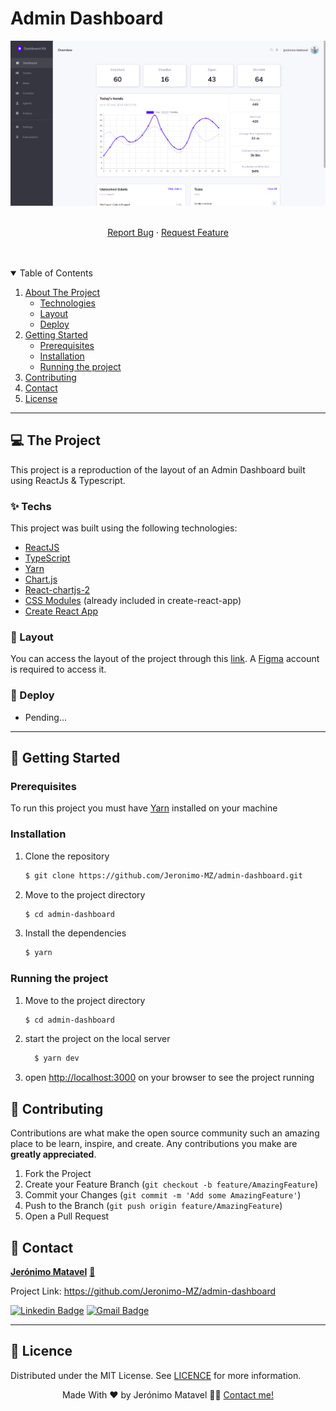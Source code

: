 # Admin Dashboard

<img src="./.github/project.png" alt="Admin Dashboard">

<p align="center">
    <br />
    <!-- <a href="https://github.com/othneildrew/Best-README-Template">View Demo</a> -->
    <!-- · -->
    <a href="https://github.com/jeronimo-mz/admin-dashboard/issues">Report Bug</a>
    ·
    <a href="https://github.com/jeronimo-mz/admin-dashboard/issues">Request Feature</a>
  </p>
<br/><br/>
<!-- TABLE OF CONTENTS -->
<details open="open">
  <summary>Table of Contents</summary>
  <ol>
    <li>
      <a href="#💻-the-project">About The Project</a>
      <ul>
        <li><a href="#✨-techs">Technologies</a></li>
        <li><a href="#🔖-layout">Layout</a></li>
        <li><a href="#🚀-deploy">Deploy</a></li>
      </ul>
    </li>
    <li>
      <a href="#🚀-getting-started">Getting Started</a>
      <ul>
        <li><a href="#prerequisites">Prerequisites</a></li>
        <li><a href="#installation">Installation</a></li>
        <li><a href="#running-the-project">Running the project</a></li>
      </ul>
    </li>
    <li><a href="#🦸-contributing">Contributing</a></li>
    <li><a href="#🦸-contact">Contact</a></li>
    <li><a href="#📝-licence">License</a></li>
  </ol>
</details>

---

## 💻 The Project

This project is a reproduction of the layout of an Admin Dashboard built using ReactJs & Typescript.

### ✨ Techs

This project was built using the following technologies:

-   [ReactJS](https://reactjs.org/)
-   [TypeScript](https://www.typescriptlang.org/)
-   [Yarn](https://yarnpkg.com/)
-   [Chart.js](https://www.chartjs.org)
-   [React-chartjs-2](reactchartjs.github.io/react-chartjs-2/)
-   [CSS Modules](https://github.com/css-modules/css-modules) (already included in create-react-app)
-   [Create React App](https://github.com/facebook/create-react-app)

### 🔖 Layout

You can access the layout of the project through this [link](<https://www.figma.com/file/mL65Vhhcnv4ZOmUKlsNdGI/Figma-Admin-Dashboard-UI-Kit-(Community)?node-id=584%3A31>). A [Figma](https://www.figma.com/) account is required to access it.

### 🚀 Deploy

-   Pending...

---

## 🚀 Getting Started

### Prerequisites

To run this project you must have [Yarn](https://yarnpkg.com/) installed on your machine

### Installation

1. Clone the repository
    ```sh
    $ git clone https://github.com/Jeronimo-MZ/admin-dashboard.git
    ```
2. Move to the project directory

    ```sh
    $ cd admin-dashboard
    ```

3. Install the dependencies
    ```sh
    $ yarn
    ```

### Running the project

1. Move to the project directory
    ```sh
    $ cd admin-dashboard
    ```
2. start the project on the local server

    ```sh
      $ yarn dev
    ```

3. open [http://localhost:3000](http://localhost:3000) on your browser to see the project running

## 🦸 Contributing

Contributions are what make the open source community such an amazing place to be learn, inspire, and create. Any contributions you make are **greatly appreciated**.

1. Fork the Project
2. Create your Feature Branch (`git checkout -b feature/AmazingFeature`)
3. Commit your Changes (`git commit -m 'Add some AmazingFeature'`)
4. Push to the Branch (`git push origin feature/AmazingFeature`)
5. Open a Pull Request

## 🦸 Contact

<a href="https://github.com/Jeronimo-MZ">
 <b>Jerónimo Matavel</b></a> <a href="https://www.linkedin.com/in/jeronimo-matavel/" title="Jerónimo Matavel">🚀</a>
 <br/>

Project Link: <a href="https://github.com/Jeronimo-MZ/admin-dashboard">https://github.com/Jeronimo-MZ/admin-dashboard</a>
<br/>

[![Linkedin Badge](https://img.shields.io/badge/-Jerónimo-blue?style=flat-square&logo=Linkedin&logoColor=white&link=https://www.linkedin.com/in/jeronimo-matavel/)](https://www.linkedin.com/in/jeronimo-matavel/)
[![Gmail Badge](https://img.shields.io/badge/-mataveljeronimo@gmail.com-c14438?style=flat-square&logo=Gmail&logoColor=white&link=mailto:mataveljeronimo@gmail.com)](mailto:mataveljeronimo@gmail.com)

---

## 📝 Licence

Distributed under the MIT License. See [LICENCE](./LICENSE) for more information.

<p align="center">
Made With ❤️ by Jerónimo Matavel 👋🏽 <a href="https://www.linkedin.com/in/jeronimo-matavel/">Contact me!</a>
</p>
